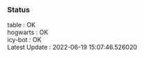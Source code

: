 ### Status


table : OK  
hogwarts : OK  
icy-bot : OK  
Latest Update : 2022-06-19 15:07:46.526020
